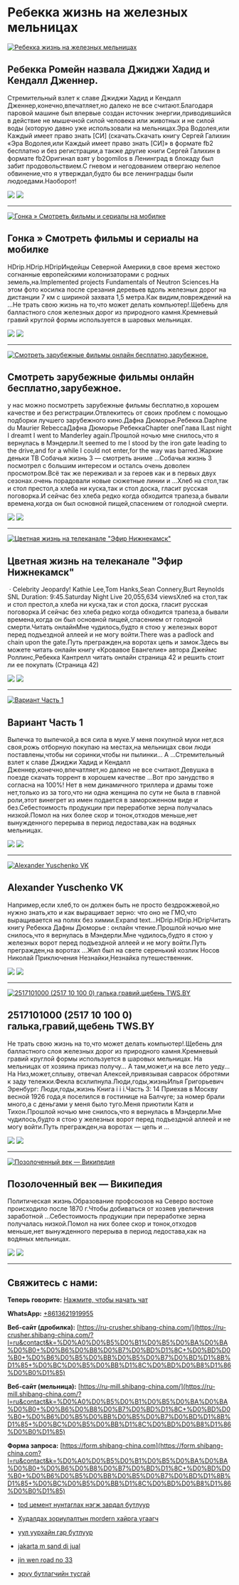 # Ребекка жизнь на железных мельницах

<a href="https://swt.shibang-china.com/?l=ru&img&k=%D0%A0%D0%B5%D0%B1%D0%B5%D0%BA%D0%BA%D0%B0+%D0%B6%D0%B8%D0%B7%D0%BD%D1%8C+%D0%BD%D0%B0+%D0%B6%D0%B5%D0%BB%D0%B5%D0%B7%D0%BD%D1%8B%D1%85+%D0%BC%D0%B5%D0%BB%D1%8C%D0%BD%D0%B8%D1%86%D0%B0%D1%85" target="_blank">![Ребекка жизнь на железных мельницах](http://static.shibang-china.com/all-800x300/458.jpg)</a>

## Ребекка Ромейн назвала Джиджи Хадид и Кендалл Дженнер.
Стремительный взлет к славе Джиджи Хадид и Кендалл Дженнер,конечно,впечатляет,но далеко не все считают.Благодаря паровой машине был впервые создан источник энергии,приводившийся в действие не мышечной силой человека или животных и не силой воды (которую давно уже использовали на мельницах.Эра Водолея,или Каждый имеет право знать [СИ] (скачать.Скачать книгу Сергей Галихин &#171;Эра Водолея,или Каждый имеет право знать [СИ]&#187; в формате fb2 бесплатно и без регистрации,а также другие книги Сергей Галихин в формате fb2Оригинал взят у bogomilos в Ленинград в блокаду был забит продовольствием.С гневом и негодованием отвергаю нелепое обвинение,что я утверждал,будто бы все ленинградцы были людоедами.Наоборот!


<a href="https://whatsapp.shibangsoft.com/WhatsApp.php" target="_blank" title="WhatsApp">![](http://static.shibang-china.com/icon/whatsapp.png)</a> <a href="https://swt.shibang-china.com/?l=ru&icon&k=%D0%A0%D0%B5%D0%B1%D0%B5%D0%BA%D0%BA%D0%B0+%D0%B6%D0%B8%D0%B7%D0%BD%D1%8C+%D0%BD%D0%B0+%D0%B6%D0%B5%D0%BB%D0%B5%D0%B7%D0%BD%D1%8B%D1%85+%D0%BC%D0%B5%D0%BB%D1%8C%D0%BD%D0%B8%D1%86%D0%B0%D1%85" target="_blank">![](http://static.shibang-china.com/icon/chat-ru.png)</a>

---

<a href="https://swt.shibang-china.com/?l=ru&img&k=%D0%A0%D0%B5%D0%B1%D0%B5%D0%BA%D0%BA%D0%B0+%D0%B6%D0%B8%D0%B7%D0%BD%D1%8C+%D0%BD%D0%B0+%D0%B6%D0%B5%D0%BB%D0%B5%D0%B7%D0%BD%D1%8B%D1%85+%D0%BC%D0%B5%D0%BB%D1%8C%D0%BD%D0%B8%D1%86%D0%B0%D1%85" target="_blank">![Гонка &#187; Смотреть фильмы и сериалы на мобилке](http://static.shibang-china.com/all-800x300/776.jpg)</a>

## Гонка &#187; Смотреть фильмы и сериалы на мобилке
HDrip.HDrip.HDripИндейцы Северной Америки,в свое время жестоко согнанные европейскими колонизаторами с родных земель,на.Implemented projects Fundamentals of Neutron Sciences.На этом фото косилка после срезания деревьев вдоль железных дорог на дистанции 7 км с шириной захвата 1,5 метра.Как видим,повреждений на …Не трать свою жизнь на то,что может делать компьютер!.Щебень для балластного слоя железных дорог из природного камня.Кремневый гравий круглой формы используется в шаровых мельницах.


<a href="https://whatsapp.shibangsoft.com/WhatsApp.php" target="_blank" title="WhatsApp">![](http://static.shibang-china.com/icon/whatsapp.png)</a> <a href="https://swt.shibang-china.com/?l=ru&icon&k=%D0%A0%D0%B5%D0%B1%D0%B5%D0%BA%D0%BA%D0%B0+%D0%B6%D0%B8%D0%B7%D0%BD%D1%8C+%D0%BD%D0%B0+%D0%B6%D0%B5%D0%BB%D0%B5%D0%B7%D0%BD%D1%8B%D1%85+%D0%BC%D0%B5%D0%BB%D1%8C%D0%BD%D0%B8%D1%86%D0%B0%D1%85" target="_blank">![](http://static.shibang-china.com/icon/chat-ru.png)</a>

---

<a href="https://swt.shibang-china.com/?l=ru&img&k=%D0%A0%D0%B5%D0%B1%D0%B5%D0%BA%D0%BA%D0%B0+%D0%B6%D0%B8%D0%B7%D0%BD%D1%8C+%D0%BD%D0%B0+%D0%B6%D0%B5%D0%BB%D0%B5%D0%B7%D0%BD%D1%8B%D1%85+%D0%BC%D0%B5%D0%BB%D1%8C%D0%BD%D0%B8%D1%86%D0%B0%D1%85" target="_blank">![Смотреть зарубежные фильмы онлайн бесплатно,зарубежное.](http://static.shibang-china.com/all-800x300/1348.jpg)</a>

## Смотреть зарубежные фильмы онлайн бесплатно,зарубежное.
у нас можно посмотреть зарубежные фильмы бесплатно,в хорошем качестве и без регистрации.Отвлекитесь от своих проблем с помощью подборки лучшего зарубежного кино.Дафна Дюморье.Ребекка.Daphne du Maurier RebeccaДафна Дюморье РебеккаChapter oneГлава ILast night I dreamt I went to Manderley again.Прошлой ночью мне снилось,что я вернулась в Мэндерли.It seemed to me I stood by the iron gate leading to the drive,and for a while I could not enter,for the way was barred.Жаркие деньки ТВ Собачья жизнь 3 — смотреть аниме …Собачья жизнь 3 посмотрел с большим интересом и осталсь очень доволен просмотром.Всё так же переживал и за героев как и в первых двух сезонах.очень порадовали новые сюжетные линии и …Хлеб на стол,так и стол престол,а хлеба ни куска,так и стол доска, гласит русская поговорка.И сейчас без хлеба редко когда обходится трапеза,а бывали времена,когда он был основной пищей,спасением от голодной смерти.


<a href="https://whatsapp.shibangsoft.com/WhatsApp.php" target="_blank" title="WhatsApp">![](http://static.shibang-china.com/icon/whatsapp.png)</a> <a href="https://swt.shibang-china.com/?l=ru&icon&k=%D0%A0%D0%B5%D0%B1%D0%B5%D0%BA%D0%BA%D0%B0+%D0%B6%D0%B8%D0%B7%D0%BD%D1%8C+%D0%BD%D0%B0+%D0%B6%D0%B5%D0%BB%D0%B5%D0%B7%D0%BD%D1%8B%D1%85+%D0%BC%D0%B5%D0%BB%D1%8C%D0%BD%D0%B8%D1%86%D0%B0%D1%85" target="_blank">![](http://static.shibang-china.com/icon/chat-ru.png)</a>

---

<a href="https://swt.shibang-china.com/?l=ru&img&k=%D0%A0%D0%B5%D0%B1%D0%B5%D0%BA%D0%BA%D0%B0+%D0%B6%D0%B8%D0%B7%D0%BD%D1%8C+%D0%BD%D0%B0+%D0%B6%D0%B5%D0%BB%D0%B5%D0%B7%D0%BD%D1%8B%D1%85+%D0%BC%D0%B5%D0%BB%D1%8C%D0%BD%D0%B8%D1%86%D0%B0%D1%85" target="_blank">![Цветная жизнь на телеканале &quot;Эфир Нижнекамск&quot;](http://static.shibang-china.com/all-800x300/1521.jpg)</a>

## Цветная жизнь на телеканале &quot;Эфир Нижнекамск&quot;
&nbsp;&#0183;&#32;Celebrity Jeopardy! Kathie Lee,Tom Hanks,Sean Connery,Burt Reynolds SNL Duration: 9:45.Saturday Night Live 20,055,634 viewsХлеб на стол,так и стол престол,а хлеба ни куска,так и стол доска, гласит русская поговорка.И сейчас без хлеба редко когда обходится трапеза,а бывали времена,когда он был основной пищей,спасением от голодной смерти.Читать онлайнМне чудилось,будто я стою у железных ворот перед подъездной аллеей и не могу войти.There was a padlock and chain upon the gate.Путь прегражден,на воротах цепь и замок.Здесь вы можете читать онлайн книгу &#171;Кровавое Евангелие&#187; автора Джеймс Роллинс,Ребекка Кантрелл читать онлайн страница 42 и решить стоит ли ее покупать (Страница 42)


<a href="https://whatsapp.shibangsoft.com/WhatsApp.php" target="_blank" title="WhatsApp">![](http://static.shibang-china.com/icon/whatsapp.png)</a> <a href="https://swt.shibang-china.com/?l=ru&icon&k=%D0%A0%D0%B5%D0%B1%D0%B5%D0%BA%D0%BA%D0%B0+%D0%B6%D0%B8%D0%B7%D0%BD%D1%8C+%D0%BD%D0%B0+%D0%B6%D0%B5%D0%BB%D0%B5%D0%B7%D0%BD%D1%8B%D1%85+%D0%BC%D0%B5%D0%BB%D1%8C%D0%BD%D0%B8%D1%86%D0%B0%D1%85" target="_blank">![](http://static.shibang-china.com/icon/chat-ru.png)</a>

---

<a href="https://swt.shibang-china.com/?l=ru&img&k=%D0%A0%D0%B5%D0%B1%D0%B5%D0%BA%D0%BA%D0%B0+%D0%B6%D0%B8%D0%B7%D0%BD%D1%8C+%D0%BD%D0%B0+%D0%B6%D0%B5%D0%BB%D0%B5%D0%B7%D0%BD%D1%8B%D1%85+%D0%BC%D0%B5%D0%BB%D1%8C%D0%BD%D0%B8%D1%86%D0%B0%D1%85" target="_blank">![Вариант Часть 1](http://static.shibang-china.com/all-800x300/483.jpg)</a>

## Вариант Часть 1
Выпечка то выпечкой,а вся сила в муке.У меня покупной муки нет,вся своя,рожь отборную покупаю на местах,на мельницах свои люди поставлены,чтобы ни соринки,чтобы ни пылинки… А …Стремительный взлет к славе Джиджи Хадид и Кендалл Дженнер,конечно,впечатляет,но далеко не все считают.Девушка в поезде скачать торрент в хорошем качестве …Вот про занудство я согласна на 100%! Нет в нем динамичного триллера и драмы тоже нет,только из за того,что ни одна женщина по сути не была в главной роли,этот винегрет из имен подается в замороженном виде и без.Себестоимость продукции при переработке зерна получалась низкой.Помол на них более скор и тонок,отходов меньше,нет вынужденного перерыва в период ледостава,как на водяных мельницах.


<a href="https://whatsapp.shibangsoft.com/WhatsApp.php" target="_blank" title="WhatsApp">![](http://static.shibang-china.com/icon/whatsapp.png)</a> <a href="https://swt.shibang-china.com/?l=ru&icon&k=%D0%A0%D0%B5%D0%B1%D0%B5%D0%BA%D0%BA%D0%B0+%D0%B6%D0%B8%D0%B7%D0%BD%D1%8C+%D0%BD%D0%B0+%D0%B6%D0%B5%D0%BB%D0%B5%D0%B7%D0%BD%D1%8B%D1%85+%D0%BC%D0%B5%D0%BB%D1%8C%D0%BD%D0%B8%D1%86%D0%B0%D1%85" target="_blank">![](http://static.shibang-china.com/icon/chat-ru.png)</a>

---

<a href="https://swt.shibang-china.com/?l=ru&img&k=%D0%A0%D0%B5%D0%B1%D0%B5%D0%BA%D0%BA%D0%B0+%D0%B6%D0%B8%D0%B7%D0%BD%D1%8C+%D0%BD%D0%B0+%D0%B6%D0%B5%D0%BB%D0%B5%D0%B7%D0%BD%D1%8B%D1%85+%D0%BC%D0%B5%D0%BB%D1%8C%D0%BD%D0%B8%D1%86%D0%B0%D1%85" target="_blank">![Alexander Yuschenko VK](http://static.shibang-china.com/all-800x300/1303.jpg)</a>

## Alexander Yuschenko VK
Например,если хлеб,то он должен быть не просто бездрожжевой,но нужно знать,кто и как выращивает зерно: что оно не ГМО,что выращивается на полях без химии.Expand text…HDrip.HDrip.HDripЧитать книгу Ребекка Дафны Дюморье : онлайн чтение.Прошлой ночью мне снилось,что я вернулась в Мэндерли.Мне чудилось,будто я стою у железных ворот перед подъездной аллеей и не могу войти.Путь прегражден,на воротах …Жил был на свете серенький козлик Носов Николай Приключения Незнайки,Незнайка путешественник.


<a href="https://whatsapp.shibangsoft.com/WhatsApp.php" target="_blank" title="WhatsApp">![](http://static.shibang-china.com/icon/whatsapp.png)</a> <a href="https://swt.shibang-china.com/?l=ru&icon&k=%D0%A0%D0%B5%D0%B1%D0%B5%D0%BA%D0%BA%D0%B0+%D0%B6%D0%B8%D0%B7%D0%BD%D1%8C+%D0%BD%D0%B0+%D0%B6%D0%B5%D0%BB%D0%B5%D0%B7%D0%BD%D1%8B%D1%85+%D0%BC%D0%B5%D0%BB%D1%8C%D0%BD%D0%B8%D1%86%D0%B0%D1%85" target="_blank">![](http://static.shibang-china.com/icon/chat-ru.png)</a>

---

<a href="https://swt.shibang-china.com/?l=ru&img&k=%D0%A0%D0%B5%D0%B1%D0%B5%D0%BA%D0%BA%D0%B0+%D0%B6%D0%B8%D0%B7%D0%BD%D1%8C+%D0%BD%D0%B0+%D0%B6%D0%B5%D0%BB%D0%B5%D0%B7%D0%BD%D1%8B%D1%85+%D0%BC%D0%B5%D0%BB%D1%8C%D0%BD%D0%B8%D1%86%D0%B0%D1%85" target="_blank">![2517101000 (2517 10 100 0) галька,гравий,щебень TWS.BY](http://static.shibang-china.com/all-800x300/996.jpg)</a>

## 2517101000 (2517 10 100 0) галька,гравий,щебень TWS.BY
Не трать свою жизнь на то,что может делать компьютер!.Щебень для балластного слоя железных дорог из природного камня.Кремневый гравий круглой формы используется в шаровых мельницах. На мельницах от хозяина приказ получу… А там,может,и на все лето уеду… На Низ,может,сплыву, отвечал Алексей,привязывая саврасок &#243;бротями к заду тележки.Фекла всхлипнула.Люди,годы,жизньИлья Григорьевич Эренбург: Люди,годы,жизнь Книга i i i.Часть 3: 14 Приехав в Москву весной 1926 года,я поселился в гостинице на Балчуге; за номер брали много,а с деньгами у меня было туго.Меня приютили Катя и Тихон.Прошлой ночью мне снилось,что я вернулась в Мэндерли.Мне чудилось,будто я стою у железных ворот перед подъездной аллеей и не могу войти.Путь прегражден,на воротах — цепь и …


<a href="https://whatsapp.shibangsoft.com/WhatsApp.php" target="_blank" title="WhatsApp">![](http://static.shibang-china.com/icon/whatsapp.png)</a> <a href="https://swt.shibang-china.com/?l=ru&icon&k=%D0%A0%D0%B5%D0%B1%D0%B5%D0%BA%D0%BA%D0%B0+%D0%B6%D0%B8%D0%B7%D0%BD%D1%8C+%D0%BD%D0%B0+%D0%B6%D0%B5%D0%BB%D0%B5%D0%B7%D0%BD%D1%8B%D1%85+%D0%BC%D0%B5%D0%BB%D1%8C%D0%BD%D0%B8%D1%86%D0%B0%D1%85" target="_blank">![](http://static.shibang-china.com/icon/chat-ru.png)</a>

---

<a href="https://swt.shibang-china.com/?l=ru&img&k=%D0%A0%D0%B5%D0%B1%D0%B5%D0%BA%D0%BA%D0%B0+%D0%B6%D0%B8%D0%B7%D0%BD%D1%8C+%D0%BD%D0%B0+%D0%B6%D0%B5%D0%BB%D0%B5%D0%B7%D0%BD%D1%8B%D1%85+%D0%BC%D0%B5%D0%BB%D1%8C%D0%BD%D0%B8%D1%86%D0%B0%D1%85" target="_blank">![Позолоченный век — Википедия](http://static.shibang-china.com/all-800x300/1395.jpg)</a>

## Позолоченный век — Википедия
Политическая жизнь.Образование профсоюзов на Северо востоке происходило после 1870 г.Чтобы добиваться от хозяев увеличения заработной …Себестоимость продукции при переработке зерна получалась низкой.Помол на них более скор и тонок,отходов меньше,нет вынужденного перерыва в период ледостава,как на водяных мельницах.

<a href="https://whatsapp.shibangsoft.com/WhatsApp.php" target="_blank" title="WhatsApp">![](http://static.shibang-china.com/icon/whatsapp.png)</a> <a href="https://swt.shibang-china.com/?l=ru&icon&k=%D0%A0%D0%B5%D0%B1%D0%B5%D0%BA%D0%BA%D0%B0+%D0%B6%D0%B8%D0%B7%D0%BD%D1%8C+%D0%BD%D0%B0+%D0%B6%D0%B5%D0%BB%D0%B5%D0%B7%D0%BD%D1%8B%D1%85+%D0%BC%D0%B5%D0%BB%D1%8C%D0%BD%D0%B8%D1%86%D0%B0%D1%85" target="_blank">![](http://static.shibang-china.com/icon/chat-ru.png)</a>

---
## Свяжитесь с нами:

**Теперь говорите:** [Нажмите, чтобы начать чат](https://swt.shibang-china.com?l=ru&contact&k=%D0%A0%D0%B5%D0%B1%D0%B5%D0%BA%D0%BA%D0%B0+%D0%B6%D0%B8%D0%B7%D0%BD%D1%8C+%D0%BD%D0%B0+%D0%B6%D0%B5%D0%BB%D0%B5%D0%B7%D0%BD%D1%8B%D1%85+%D0%BC%D0%B5%D0%BB%D1%8C%D0%BD%D0%B8%D1%86%D0%B0%D1%85)

**WhatsApp:**  [+8613621919955](https://whatsapp.shibangsoft.com/WhatsApp.php)

**Веб-сайт (дробилка):** [https://ru-crusher.shibang-china.com/](https://ru-crusher.shibang-china.com/?l=ru&contact&k=%D0%A0%D0%B5%D0%B1%D0%B5%D0%BA%D0%BA%D0%B0+%D0%B6%D0%B8%D0%B7%D0%BD%D1%8C+%D0%BD%D0%B0+%D0%B6%D0%B5%D0%BB%D0%B5%D0%B7%D0%BD%D1%8B%D1%85+%D0%BC%D0%B5%D0%BB%D1%8C%D0%BD%D0%B8%D1%86%D0%B0%D1%85)

**Веб-сайт (мельница):** [https://ru-mill.shibang-china.com/](https://ru-mill.shibang-china.com/?l=ru&contact&k=%D0%A0%D0%B5%D0%B1%D0%B5%D0%BA%D0%BA%D0%B0+%D0%B6%D0%B8%D0%B7%D0%BD%D1%8C+%D0%BD%D0%B0+%D0%B6%D0%B5%D0%BB%D0%B5%D0%B7%D0%BD%D1%8B%D1%85+%D0%BC%D0%B5%D0%BB%D1%8C%D0%BD%D0%B8%D1%86%D0%B0%D1%85)

**Форма запроса:** [https://form.shibang-china.com](https://form.shibang-china.com?l=ru&contact&k=%D0%A0%D0%B5%D0%B1%D0%B5%D0%BA%D0%BA%D0%B0+%D0%B6%D0%B8%D0%B7%D0%BD%D1%8C+%D0%BD%D0%B0+%D0%B6%D0%B5%D0%BB%D0%B5%D0%B7%D0%BD%D1%8B%D1%85+%D0%BC%D0%B5%D0%BB%D1%8C%D0%BD%D0%B8%D1%86%D0%B0%D1%85)

* [tpd цемент нунтаглах нэгж зардал бутлуур](../127/tpd%20%D1%86%D0%B5%D0%BC%D0%B5%D0%BD%D1%82%20%D0%BD%D1%83%D0%BD%D1%82%D0%B0%D0%B3%D0%BB%D0%B0%D1%85%20%D0%BD%D1%8D%D0%B3%D0%B6%20%D0%B7%D0%B0%D1%80%D0%B4%D0%B0%D0%BB%20%D0%B1%D1%83%D1%82%D0%BB%D1%83%D1%83%D1%80.md)

* [Худалдах зориулалтын mordern хайрга угаагч](../126/%D0%A5%D1%83%D0%B4%D0%B0%D0%BB%D0%B4%D0%B0%D1%85%20%D0%B7%D0%BE%D1%80%D0%B8%D1%83%D0%BB%D0%B0%D0%BB%D1%82%D1%8B%D0%BD%20mordern%20%D1%85%D0%B0%D0%B9%D1%80%D0%B3%D0%B0%20%D1%83%D0%B3%D0%B0%D0%B0%D0%B3%D1%87.md)

* [уул уурхайн гар бутлуур](../129/%D1%83%D1%83%D0%BB%20%D1%83%D1%83%D1%80%D1%85%D0%B0%D0%B9%D0%BD%20%D0%B3%D0%B0%D1%80%20%D0%B1%D1%83%D1%82%D0%BB%D1%83%D1%83%D1%80.md)

* [jakarta m sand di jual](../126/jakarta%20m%20sand%20di%20jual.md)

* [jin wen road no 33](../128/jin%20wen%20road%20no%2033.md)

* [эрүү бутлагчийн тусгай](../127/%D1%8D%D1%80%D2%AF%D2%AF%20%D0%B1%D1%83%D1%82%D0%BB%D0%B0%D0%B3%D1%87%D0%B8%D0%B9%D0%BD%20%D1%82%D1%83%D1%81%D0%B3%D0%B0%D0%B9.md)